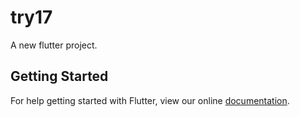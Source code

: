 # try17

A new flutter project.

## Getting Started

For help getting started with Flutter, view our online
[documentation](http://flutter.io/).
